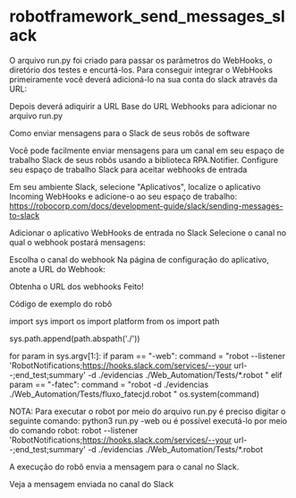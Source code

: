 # robotframework_send_messages_slack

O arquivo run.py foi criado para passar os parâmetros do WebHooks, o diretório dos testes e encurtá-los.
Para conseguir integrar o WebHooks primeiramente você deverá adicioná-lo na sua conta do slack através da URL:

Depois deverá adiquirir a URL Base do URL Webhooks para adicionar no arquivo run.py

Como enviar mensagens para o Slack de seus robôs de software

Você pode facilmente enviar mensagens para um canal em seu espaço de trabalho Slack de seus robôs usando a biblioteca RPA.Notifier.
Configure seu espaço de trabalho Slack para aceitar webhooks de entrada
    
Em seu ambiente Slack, selecione "Aplicativos", localize o aplicativo Incoming WebHooks e adicione-o ao seu espaço de trabalho:
https://robocorp.com/docs/development-guide/slack/sending-messages-to-slack
    
Adicionar o aplicativo WebHooks de entrada no Slack
Selecione o canal no qual o webhook postará mensagens:

Escolha o canal do webhook
Na página de configuração do aplicativo, anote a URL do Webhook:

Obtenha o URL dos webhooks
Feito!

Código de exemplo do robô

<p>
import sys
import os
import platform
from os import path

sys.path.append(path.abspath('./'))
    
for param in sys.argv[1:]:
    if param == "-web":
        command = "robot --listener 'RobotNotifications;https://hooks.slack.com/services/--your url--;end_test;summary' -d ./evidencias ./Web_Automation/Tests/*.robot "
    elif param == "-fatec":
        command = "robot -d ./evidencias ./Web_Automation/Tests/fluxo_fatecjd.robot "
os.system(command)

NOTA: Para executar o robot por meio do arquivo run.py é preciso digitar o seguinte comando: python3 run.py -web  ou é possível executá-lo por meio do comando robot: robot --listener 'RobotNotifications;https://hooks.slack.com/services/--your url--;end_test;summary' -d ./evidencias ./Web_Automation/Tests/*.robot
</p>

A execução do robô envia a mensagem para o canal no Slack.

Veja a mensagem enviada no canal do Slack
